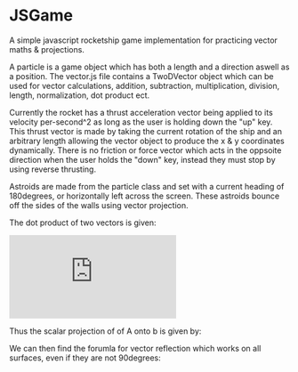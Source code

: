 # JSGame


A simple javascript rocketship game implementation for practicing vector maths & projections.

A particle is a game object which has both a length and a direction aswell as a position.
The vector.js file contains a TwoDVector object which can be used for vector calculations, addition, subtraction, multiplication, division, length, normalization, dot product ect.

Currently the rocket has a thrust acceleration vector being applied to its velocity per-second^2 as long as the user is holding down the "up" key. This thrust vector is made by taking the current rotation of the ship and an arbitrary length allowing the vector object to produce the x & y coordinates dynamically. There is no friction or force vector which acts in the oppsoite direction when the user holds the "down" key, instead they must stop by using reverse thrusting.

Astroids are made from the particle class and set with a current heading of 180degrees, or horizontally left across the screen. These astroids bounce off the sides of the walls using vector projection. 

The dot product of two vectors is given: 

![Alt text](http://www.sciweavers.org/tex2img.php?eq=A%20.%20B%20%3D%20%20%7C%20A%20%7C%20%20%7C%20B%20%7C%20cos%20%5Ctheta%20&bc=Transparent&fc=Black&im=png&fs=12&ff=arev&edit=0)

Thus the scalar projection of of A onto b is given by:

 
We can then find the forumla for vector reflection which works on all surfaces, even if they are not 90degrees:
